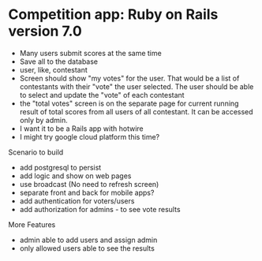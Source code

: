 # Competition app: Ruby on Rails version 7.0

- Many users submit scores at the same time
- Save all to the database
- user, like, contestant
- Screen should show "my votes" for the user. That would be a list of contestants with their "vote" the user selected. The user should be able to select and update the "vote" of each contestant
- the "total votes" screen is on the separate page for current running result of total scores from all users of all contestant. It can be accessed only by admin.
- I want it to be a Rails app with hotwire
- I might try google cloud platform this time?

Scenario to build
- add postgresql to persist
- add logic and show on web pages
- use broadcast (No need to refresh screen)
- separate front and back for mobile apps?
- add authentication for voters/users
- add authorization for admins - to see vote results

More Features
- admin able to add users and assign admin
- only allowed users able to see the results
